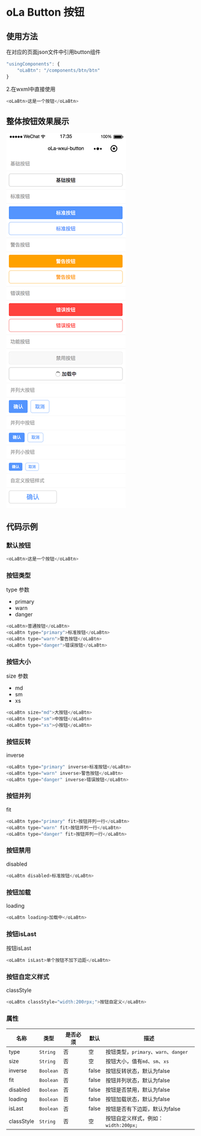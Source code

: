 # oLa Button 按钮

## 使用方法
在对应的页面json文件中引用button组件
```javascript
"usingComponents": {
    "oLaBtn": "/components/btn/btn"
}
```
2.在wxml中直接使用
```javascript
<oLaBtn>这是一个按钮</oLaBtn>
```
## 整体按钮效果展示
![button-all](https://github.com/wawow/olapic/raw/master/button/button-all.jpg)
## 代码示例
### 默认按钮
```javascript
<oLaBtn>这是一个按钮</oLaBtn>
```
### 按钮类型
type 参数
* primary
* warn
* danger
```javascript
<oLaBtn>普通按钮</oLaBtn>
<oLaBtn type="primary">标准按钮</oLaBtn>
<oLaBtn type="warn">警告按钮</oLaBtn>
<oLaBtn type="danger">错误按钮</oLaBtn>
```

### 按钮大小
size 参数
* md
* sm
* xs
```javascript
<oLaBtn size="md">大按钮</oLaBtn>
<oLaBtn type="sm">中按钮</oLaBtn>
<oLaBtn type="xs">小按钮</oLaBtn>
```

### 按钮反转
inverse
```javascript
<oLaBtn type="primary" inverse>标准按钮</oLaBtn>
<oLaBtn type="warn" inverse>警告按钮</oLaBtn>
<oLaBtn type="danger" inverse>错误按钮</oLaBtn>
```
### 按钮并列
fit
```javascript
<oLaBtn type="primary" fit>按钮并列一行</oLaBtn>
<oLaBtn type="warn" fit>按钮并列一行</oLaBtn>
<oLaBtn type="danger" fit>按钮并列一行</oLaBtn>
```

### 按钮禁用
disabled
```javascript
<oLaBtn disabled>标准按钮</oLaBtn>
```

### 按钮加载
loading
```javascript
<oLaBtn loading>加载中</oLaBtn>
```

### 按钮isLast
按钮isLast
```javascript
<oLaBtn isLast>单个按钮不加下边距</oLaBtn>
```

### 按钮自定义样式
classStyle
```javascript
<oLaBtn classStyle="width:200rpx;">按钮自定义</oLaBtn>
```

### 属性
| 名称     | 类型    | 是否必须  | 默认  | 描述   |
|---------|---------|----------|------|-------|
| type    | `String`  | 否       | 空 | 按钮类型，`primary`、`warn`、`danger` |
| size    | `String`  | 否       | 空 | 按钮大小，值有`md`、`sm`、`xs` |
| inverse   | `Boolean` | 否       | false | 按钮反转状态，默认为false |
| fit   | `Boolean` | 否       | false | 按钮并列状态，默认为false |
| disabled | `Boolean` | 否      | false | 按钮是否禁用，默认为false |
| loading | `Boolean` | 否       | false | 按钮加载状态，默认为false |
| isLast | `Boolean` | 否       | false | 按钮是否有下边距，默认为false |
| classStyle | `String` | 否       | 空 | 按钮自定义样式，例如：`width:200px;` |
